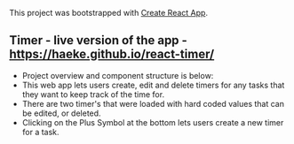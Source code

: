 This project was bootstrapped with [Create React App](https://github.com/facebookincubator/create-react-app).

## Timer - live version of the app - https://haeke.github.io/react-timer/

- Project overview and component structure is below:
- This web app lets users create, edit and delete timers for any tasks that they want to keep track of the time for.
- There are two timer's that were loaded with hard coded values that can be edited, or deleted.
- Clicking on the Plus Symbol at the bottom lets users create a new timer for a task.
